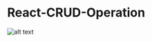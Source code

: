 # React-CRUD-Operation
![alt text](https://github.com/[khoahuynh88]/[React-CRUD-Operation]/blob/[master]/crud.png?raw=true)
